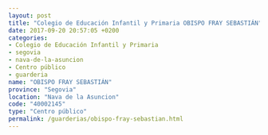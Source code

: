 ```yaml
---
layout: post
title: "Colegio de Educación Infantil y Primaria OBISPO FRAY SEBASTIÁN"
date: 2017-09-20 20:57:05 +0200
categories:
- Colegio de Educación Infantil y Primaria
- segovia
- nava-de-la-asuncion
- Centro público
- guarderia
name: "OBISPO FRAY SEBASTIÁN"
province: "Segovia"
location: "Nava de la Asuncion"
code: "40002145"
type: "Centro público"
permalink: /guarderias/obispo-fray-sebastian.html
---
```

